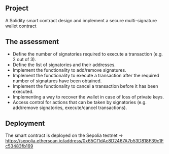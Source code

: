 ## Project

A Solidity smart contract design and implement a secure multi-signature wallet contract 


## The assessment

- Define the number of signatories required to execute a transaction (e.g. 2 out of 3).
- Define the list of signatories and their addresses.
- Implement the functionality to add/remove signatures.
- Implement the functionality to execute a transaction after the required number of signatures have been obtained.
- Implement the functionality to cancel a transaction before it has been executed.
- Implementing a way to recover the wallet in case of loss of private keys.
- Access control for actions that can be taken by signatories (e.g. add/remove signatories, execute/cancel transactions).

## Deployment

The smart contract is deployed on the Sepolia testnet -> https://sepolia.etherscan.io/address/0x65Cf1dAc8D2467A7b53D818F39c1Fc53483fb169 
